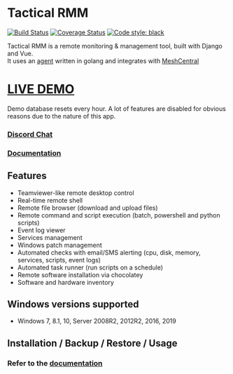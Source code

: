 # Tactical RMM

[![Build Status](https://dev.azure.com/dcparsi/Tactical%20RMM/_apis/build/status/wh1te909.tacticalrmm?branchName=develop)](https://dev.azure.com/dcparsi/Tactical%20RMM/_build/latest?definitionId=4&branchName=develop)
[![Coverage Status](https://coveralls.io/repos/github/wh1te909/tacticalrmm/badge.png?branch=develop&kill_cache=1)](https://coveralls.io/github/wh1te909/tacticalrmm?branch=develop)
[![Code style: black](https://img.shields.io/badge/code%20style-black-000000.svg)](https://github.com/python/black)

Tactical RMM is a remote monitoring & management tool, built with Django and Vue.\
It uses an [agent](https://github.com/amidaware/rmmagent) written in golang and integrates with [MeshCentral](https://github.com/Ylianst/MeshCentral)

# [LIVE DEMO](https://rmm.tacticalrmm.io/)
Demo database resets every hour. A lot of features are disabled for obvious reasons due to the nature of this app.

### [Discord Chat](https://discord.gg/upGTkWp)

### [Documentation](https://docs.tacticalrmm.com)

## Features

- Teamviewer-like remote desktop control
- Real-time remote shell
- Remote file browser (download and upload files)
- Remote command and script execution (batch, powershell and python scripts)
- Event log viewer
- Services management
- Windows patch management
- Automated checks with email/SMS alerting (cpu, disk, memory, services, scripts, event logs)
- Automated task runner (run scripts on a schedule)
- Remote software installation via chocolatey
- Software and hardware inventory

## Windows versions supported

- Windows 7, 8.1, 10, Server 2008R2, 2012R2, 2016, 2019

## Installation / Backup / Restore / Usage

### Refer to the [documentation](https://docs.tacticalrmm.com)
